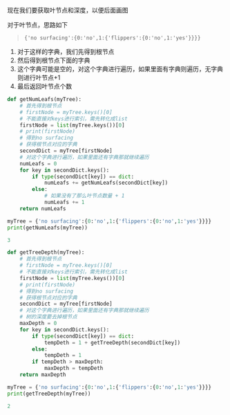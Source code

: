 现在我们要获取叶节点和深度，以便后面画图

对于叶节点，思路如下

> ```
> {'no surfacing':{0:'no',1:{'flippers':{0:'no',1:'yes'}}}}
> ```

1. 对于这样的字典，我们先得到根节点
2. 然后得到根节点下面的字典
3. 这个字典可能是空的，对这个字典进行遍历，如果里面有字典则遍历，无字典则进行叶节点+1
4. 最后返回叶节点个数

```python
def getNumLeafs(myTree):
    # 首先得到根节点
    # firstNode = myTree.keys()[0]
    # 不能直接对keys进行索引，需先转化成list
    firstNode = list(myTree.keys())[0]
    # print(firstNode)
    # 得到no surfacing
    # 获得根节点对应的字典
    secondDict = myTree[firstNode]
    # 对这个字典进行遍历，如果里面还有字典那就继续遍历
    numLeafs = 0
    for key in secondDict.keys():
        if type(secondDict[key]) == dict:
            numLeafs += getNumLeafs(secondDict[key])
        else:
            # 如果没有了那么叶节点数量 + 1
            numLeafs += 1
    return numLeafs
```

```python
myTree = {'no surfacing':{0:'no',1:{'flippers':{0:'no',1:'yes'}}}}
print(getNumLeafs(myTree))

3
```

```python
def getTreeDepth(myTree):
    # 首先得到根节点
    # firstNode = myTree.keys()[0]
    # 不能直接对keys进行索引，需先转化成list
    firstNode = list(myTree.keys())[0]
    # print(firstNode)
    # 得到no surfacing
    # 获得根节点对应的字典
    secondDict = myTree[firstNode]
    # 对这个字典进行遍历，如果里面还有字典那就继续遍历
    # 树的深度要去掉根节点
    maxDepth = 0
    for key in secondDict.keys():
        if type(secondDict[key]) == dict:
            tempDeth = 1 + getTreeDepth(secondDict[key])
        else:
            tempDeth = 1
        if tempDeth > maxDepth:
            maxDepth = tempDeth
    return maxDepth
```

```python
myTree = {'no surfacing':{0:'no',1:{'flippers':{0:'no',1:'yes'}}}}
print(getTreeDepth(myTree))

2
```

